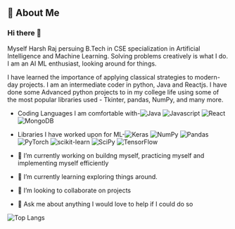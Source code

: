 ## 🚀 About Me
### Hi there 👋
Myself Harsh Raj persuing B.Tech in CSE specialization in Artificial Intelligence and Machine Learning. Solving problems creatively is what I do. I am an AI ML enthusiast, looking around for things.

I have learned the importance of applying classical strategies to modern-day projects. I am an intermediate coder in python, Java and Reactjs. I have done some Advanced python projects to in my college life using some of the most popular libraries used - Tkinter, pandas, NumPy, and many more.

- Coding Languages I am comfortable with-![Java](https://img.shields.io/badge/java-%23ED8B00.svg?style=for-the-badge&logo=java&logoColor=white) ![Javascript](https://img.shields.io/badge/JavaScript-323330?style=for-the-badge&logo=javascript&logoColor=F7DF1E) ![React](https://img.shields.io/badge/React-20232A?style=for-the-badge&logo=react&logoColor=61DAFB) ![MongoDB](https://img.shields.io/badge/MongoDB-4EA94B?style=for-the-badge&logo=mongodb&logoColor=white)

- Libraries I have worked upon for ML-![Keras](https://img.shields.io/badge/Keras-%23D00000.svg?style=for-the-badge&logo=Keras&logoColor=white) ![NumPy](https://img.shields.io/badge/numpy-%23013243.svg?style=for-the-badge&logo=numpy&logoColor=white) ![Pandas](https://img.shields.io/badge/pandas-%23150458.svg?style=for-the-badge&logo=pandas&logoColor=white) ![PyTorch](https://img.shields.io/badge/PyTorch-%23EE4C2C.svg?style=for-the-badge&logo=PyTorch&logoColor=white) ![scikit-learn](https://img.shields.io/badge/scikit--learn-%23F7931E.svg?style=for-the-badge&logo=scikit-learn&logoColor=white) ![SciPy](https://img.shields.io/badge/SciPy-%230C55A5.svg?style=for-the-badge&logo=scipy&logoColor=%white) ![TensorFlow](https://img.shields.io/badge/TensorFlow-%23FF6F00.svg?style=for-the-badge&logo=TensorFlow&logoColor=white)

- 🔭 I’m currently working on buildng myself, practicing myself and implementing myself efficiently

- 🌱 I’m currently learning exploring things around.

- 👯 I’m looking to collaborate on projects

- 💬 Ask me about anything I would love to help if I could do so

<!--![Anurag's GitHub stats](https://github-readme-stats.vercel.app/api?username=harshraj1512&show_icons=true&theme=default)-->
![Top Langs](https://github-readme-stats.vercel.app/api/top-langs/?username=harshraj1512&layout=compact)


